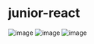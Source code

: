 # junior-react

![image](https://user-images.githubusercontent.com/62018390/208545780-6f8ddab8-c5de-42e1-b720-2c37ac994e43.png)
![image](https://user-images.githubusercontent.com/62018390/208545833-e8b37332-2327-4c76-9756-66a30462342e.png)
![image](https://user-images.githubusercontent.com/62018390/208545871-b66c2b7f-a7bf-4ee0-8097-93276533bd79.png)
